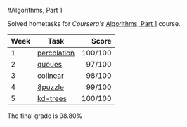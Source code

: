 #Algorithms, Part 1

Solved hometasks for *Coursera's* [Algorithms, Part 1](https://www.coursera.org/learn/algorithms-part1) course.

| Week| Task | Score |
|-----|------|------:|
| 1   | [percolation](https://coursera.cs.princeton.edu/algs4/assignments/percolation/specification.php) | 100/100 |
| 2   | [queues](https://coursera.cs.princeton.edu/algs4/assignments/queues/specification.php) | 97/100 |
| 3   | [colinear](https://coursera.cs.princeton.edu/algs4/assignments/collinear/specification.php) | 98/100 |
| 4   | [8puzzle](https://coursera.cs.princeton.edu/algs4/assignments/8puzzle/specification.php)     | 99/100 |
| 5   | [kd-trees](https://coursera.cs.princeton.edu/algs4/assignments/kdtree/specification.php)     |100/100 |

The final grade is 98.80%
